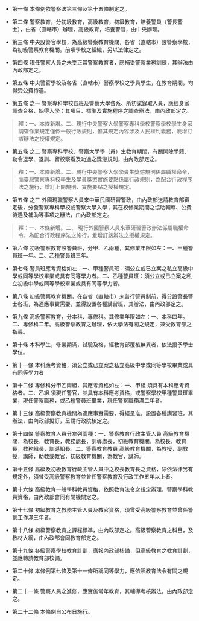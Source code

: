 * 第一條 本條例依警察法第三條及第十五條制定之。

* 第二條 警察教育，分初級教育，高級教育，初級教育，培養警員（警長警士），由省（直轄市）辦理，高級教育，培養警官，由中央辦理。

* 第三條 中央設警官學校，為高級警察教育機關，各省（直轄市）設警察學校，為初級警察教育機關。前項學校之組織，另以法律定之。

* 第四條 現任警察人員之未受正常警察教育者，應補受警察業務訓練，其辦法由內政部定之。

* 第五條 中央警官學校及各省（直轄市）警察學校之學員學生，在教育期間，均得受公費待遇。

* 第五條 之一 警察專科學校各班及警察大學各系、所初試錄取人員，應經身家調查合格，始得入學；其項目、標準及實施程序之調查辦法，由內政部定之。

> 釋：一、本條新增。二、現行中央警察大學警察專科學校警察學校學生身家調查作業規定僅係一般行政規則，惟其規定內容涉及人民權利義務，爰增訂該辦法之授權規定。

* 第五條 之二 警察專科學校、警察大學學（員）生教育期間，有關開除學籍、勒令退學、退訓、留校察看及功過之獎懲規則，由內政部定之。

> 釋：一、本條新增。二、現行中央警察大學學員生獎懲規則係屬職權命令，而臺灣警察專科校學生及學員獎懲實施要點係屬行政規則，為配合行政程序法之施行，增訂上開規則、實施要點之授權規定。

* 第五條 之三 外國現職警察人員來中華民國研習警政，由內政部送請教育部審定後，分發警察專科學校或警察大學入學；其在校修業期間之協助輔導、公費待遇及補助等事項之辦法，由內政部定之。

> 釋：一、本條新增。二、 現行外國警察人員來華研習警政辦法係屬職權命令，為配合行政程序法之施行，爰增訂該辦法之授權規定。

* 第六條 初級警察教育設警員班，分甲、乙兩種，其修業年限如左：一、甲種警員班一年。二、乙種警員班三年。

* 第七條 警員班應考資格如左：一、甲種警員班：須公立或已立案之私立高級中學或同等學校畢業或具有同等學力者。二、乙種警員班：須公立或已立案之私立初級中學或同等學校畢業或具有同等學力者。

* 第八條 初級警察教育機關，在各省（直轄市）未普行警員制前，得分設警長警士各班，為適應事實需要，並得設置各種講習班，其辦法，由內政部定之。

* 第九條 高級警察教育，分本科、專修科。其修業年限如左：一、本科四年。二、專修科二年。高級警察教育之辦理，依大學法有關之規定，兼受教育部之指導。

* 第十條 本科學生，修業期滿，試驗及格，經教育部覆核無異者，依法授予學士學位。

* 第十一條 本科應考資格，須公立或已立案之私立高級中學或同等學校畢業或具有同等學力者

* 第十二條 專修科分甲乙兩組，其應考資格如左：一、甲組 須具有本科應考資格者。二、乙組 須現任警官，並具有本科應考資格，或警察學校甲種警員班畢業，現任警察職務，或乙種警員班畢業，現任警察職務滿二年者。

* 第十三條 高級警察教育機關為適應事實需要，得經呈准，設置各種講習班，其辦法，由內政部擬訂，呈請行政院核定之。

* 第十四條 警察教育人員分左列兩種：一、警察教育行政主管人員 高級教育機關，為校長，教育長，教務處長，訓導處長，初級教育機關，為校長，教育長，教務組長，訓導組長。二、警察教育教員 高級教育機關，為教授，副教授，講師，助教或教官，初級教育機關，為教官，講師。

* 第十五條 高級及初級教育行政主管人員中之校長教育長之資格，除依法律另有規定外，須曾受高級警察教育並曾任警察教育及行政工作五年以上者。

* 第十六條 高級教育一般學科教員資格，依照教育法令之規定辦理，警察學科教員資格，由內政部會同有關機關定之。

* 第十七條 初級教育之教務主管人員及教官資格，須曾受高級警察教育並曾任警察工作滿三年者。

* 第十八條 初級警察教育之課程標準，由內政部定之。高級警察教育之科目，及教材大綱，由內政部會同教育部定之。

* 第十九條 各級警察學校教育計劃，應報內政部核備，但高級教育之教育計劃，並應轉請教育部核備。

* 第二十條 本條例第七條及第十一條所稱同等學力，應依照教育法令有關之規定。

* 第二十一條 警察人員之進修，應實施常年教育，其輔導考核辦法，由內政部定之。

* 第二十二條 本條例自公布日施行。

